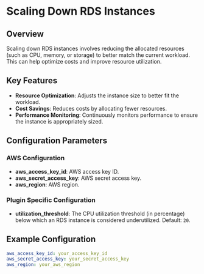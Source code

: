 # Scaling Down RDS Instances

## Overview

Scaling down RDS instances involves reducing the allocated resources (such as CPU, memory, or storage) to better match the current workload. This can help optimize costs and improve resource utilization.

## Key Features

- **Resource Optimization**: Adjusts the instance size to better fit the workload.
- **Cost Savings**: Reduces costs by allocating fewer resources.
- **Performance Monitoring**: Continuously monitors performance to ensure the instance is appropriately sized.

## Configuration Parameters

### AWS Configuration

- **aws_access_key_id**: AWS access key ID.
- **aws_secret_access_key**: AWS secret access key.
- **aws_region**: AWS region.

### Plugin Specific Configuration

- **utilization_threshold**: The CPU utilization threshold (in percentage) below which an RDS instance is considered underutilized. Default: `20`.

## Example Configuration

```yaml
aws_access_key_id: your_access_key_id
aws_secret_access_key: your_secret_access_key
aws_region: your_aws_region
```